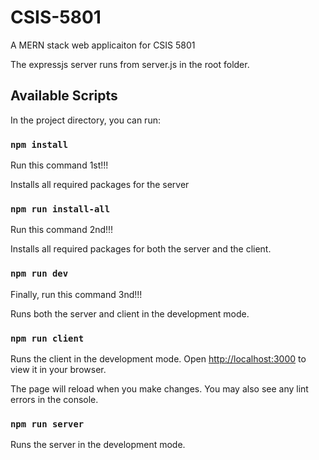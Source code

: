 # CSIS-5801

A MERN stack web applicaiton for CSIS 5801

The expressjs server runs from server.js in the root folder.

## Available Scripts

In the project directory, you can run:

### `npm install`

Run this command 1st!!!

Installs all required packages for the server

### `npm run install-all`

Run this command 2nd!!!

Installs all required packages for both the server and the client.

### `npm run dev`

Finally, run this command 3nd!!!

Runs both the server and client in the development mode.

### `npm run client`

Runs the client in the development mode.
Open [http://localhost:3000](http://localhost:3000) to view it in your browser.

The page will reload when you make changes.
You may also see any lint errors in the console.

### `npm run server`

Runs the server in the development mode.
